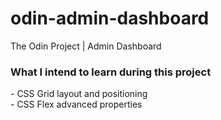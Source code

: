 # odin-admin-dashboard
The Odin Project | Admin Dashboard

<h3>What I intend to learn during this project</h3>
- CSS Grid layout and positioning<br>
- CSS Flex advanced properties<br>
